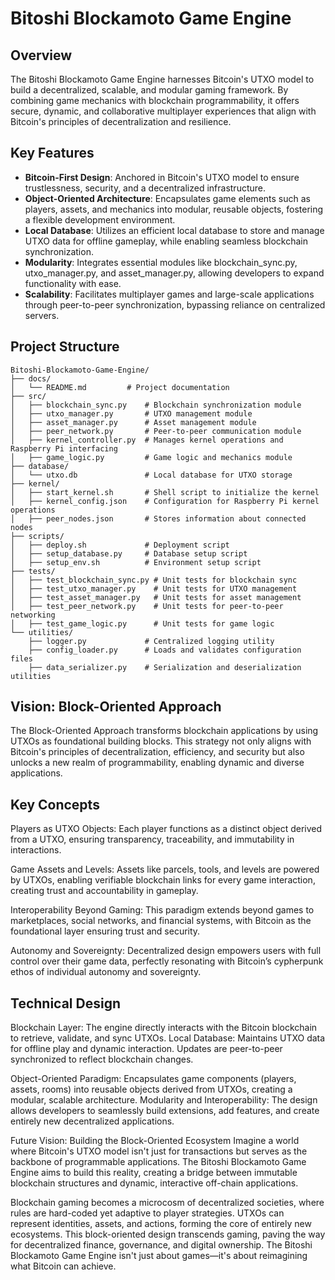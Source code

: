 # Bitoshi Blockamoto Game Engine

## Overview

The Bitoshi Blockamoto Game Engine harnesses Bitcoin's UTXO model to build a decentralized, scalable, and modular gaming framework. By combining game mechanics with blockchain programmability, it offers secure, dynamic, and collaborative multiplayer experiences that align with Bitcoin's principles of decentralization and resilience.

 ## Key Features
- **Bitcoin-First Design**: Anchored in Bitcoin's UTXO model to ensure trustlessness, security, and a decentralized infrastructure.
- **Object-Oriented Architecture**: Encapsulates game elements such as players, assets, and mechanics into modular, reusable objects, fostering a flexible development environment.
- **Local Database**: Utilizes an efficient local database to store and manage UTXO data for offline gameplay, while enabling seamless blockchain synchronization.
- **Modularity**: Integrates essential modules like blockchain_sync.py, utxo_manager.py, and asset_manager.py, allowing developers to expand functionality with ease.
- **Scalability**: Facilitates multiplayer games and large-scale applications through peer-to-peer synchronization, bypassing reliance on centralized servers.

## Project Structure

```plaintext
Bitoshi-Blockamoto-Game-Engine/
├── docs/
│   └── README.md         # Project documentation
├── src/
│   ├── blockchain_sync.py    # Blockchain synchronization module
│   ├── utxo_manager.py       # UTXO management module
│   ├── asset_manager.py      # Asset management module
│   ├── peer_network.py       # Peer-to-peer communication module
│   ├── kernel_controller.py  # Manages kernel operations and Raspberry Pi interfacing
│   ├── game_logic.py         # Game logic and mechanics module
├── database/
│   └── utxo.db               # Local database for UTXO storage
├── kernel/
│   ├── start_kernel.sh       # Shell script to initialize the kernel
│   ├── kernel_config.json    # Configuration for Raspberry Pi kernel operations
│   ├── peer_nodes.json       # Stores information about connected nodes
├── scripts/
│   ├── deploy.sh             # Deployment script
│   ├── setup_database.py     # Database setup script
│   ├── setup_env.sh          # Environment setup script
├── tests/
│   ├── test_blockchain_sync.py # Unit tests for blockchain sync
│   ├── test_utxo_manager.py    # Unit tests for UTXO management
│   ├── test_asset_manager.py   # Unit tests for asset management
│   ├── test_peer_network.py    # Unit tests for peer-to-peer networking
│   ├── test_game_logic.py      # Unit tests for game logic
└── utilities/
    ├── logger.py             # Centralized logging utility
    ├── config_loader.py      # Loads and validates configuration files
    ├── data_serializer.py    # Serialization and deserialization utilities

```
## Vision: Block-Oriented Approach

The Block-Oriented Approach transforms blockchain applications by using UTXOs as foundational building blocks. This strategy not only aligns with Bitcoin's principles of decentralization, efficiency, and security but also unlocks a new realm of programmability, enabling dynamic and diverse applications.

## Key Concepts

Players as UTXO Objects: Each player functions as a distinct object derived from a UTXO, ensuring transparency, traceability, and immutability in interactions. 

Game Assets and Levels: Assets like parcels, tools, and levels are powered by UTXOs, enabling verifiable blockchain links for every game interaction, creating trust and accountability in gameplay. 

Interoperability Beyond Gaming: This paradigm extends beyond games to marketplaces, social networks, and financial systems, with Bitcoin as the foundational layer ensuring trust and security. 

Autonomy and Sovereignty: Decentralized design empowers users with full control over their game data, perfectly resonating with Bitcoin’s cypherpunk ethos of individual autonomy and sovereignty.

## Technical Design

Blockchain Layer: The engine directly interacts with the Bitcoin blockchain to retrieve, validate, and sync UTXOs.
Local Database: Maintains UTXO data for offline play and dynamic interaction. Updates are peer-to-peer synchronized to reflect blockchain changes.

Object-Oriented Paradigm: Encapsulates game components (players, assets, rooms) into reusable objects derived from UTXOs, creating a modular, scalable architecture.
Modularity and Interoperability: The design allows developers to seamlessly build extensions, add features, and create entirely new decentralized applications.

Future Vision: Building the Block-Oriented Ecosystem
Imagine a world where Bitcoin's UTXO model isn't just for transactions but serves as the backbone of programmable applications. The Bitoshi Blockamoto Game Engine aims to build this reality, creating a bridge between immutable blockchain structures and dynamic, interactive off-chain applications.

Blockchain gaming becomes a microcosm of decentralized societies, where rules are hard-coded yet adaptive to player strategies.
UTXOs can represent identities, assets, and actions, forming the core of entirely new ecosystems.
This block-oriented design transcends gaming, paving the way for decentralized finance, governance, and digital ownership.
The Bitoshi Blockamoto Game Engine isn't just about games—it's about reimagining what Bitcoin can achieve.


